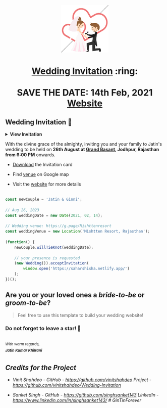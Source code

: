 
<p align="center"><a href="https://www.sarthakj.me/WeddingEvite/"><img src="./assets/wedding.gif" width="150px" height="150px"/></a></p>
<h1 align="center"><a href="https://main.d3szjn29topbje.amplifyapp.com/assets/SI.pdf">Wedding Invitation</a> :ring: <br> <br> SAVE THE DATE: 14th Feb, 2021 <br> <a href="https://saharshisha.netlify.app/">Website</a></h1>



## Wedding Invitation :ring:

<details>
  <summary><strong>View Invitation</strong></summary>
  <a href="https://main.d3szjn29topbje.amplifyapp.com/"><img src="./assets/img/InviteMain.png" /></a>
</details>

With the divine grace of the almighty, inviting you and your family to Jatin's wedding to be held on **26th August at [Grand Basant](https://weddingz.in/jodhpur/maheshwari-bhavan-ratanada/),  Jodhpur, Rajasthan from 6:00 PM** onwards.

- [Download](https://main.d3szjn29topbje.amplifyapp.com/assets/SI.pdf) the Invitation card

- Find [venue](https://g.page/Mishttenresort) on Google map

- Visit the [website](https://main.d3szjn29topbje.amplifyapp.com) for more details


```js

const newCouple = 'Jatin & Ginni';

// Aug 26, 2023
const weddingDate = new Date(2021, 02, 14);

// Wedding venue: https://g.page/Mishttenresort
const weddingVenue = new Location('Mishtten Resort, Rajasthan');

(function() {
    newCouple.willTieKnot(weddingDate);

    // your presence is requested
    (new Wedding()).acceptInvitation(
        window.open('https://saharshisha.netlify.app/')
    );
})();


```
## Are you or your loved ones a *bride-to-be* or *groom-to-be*? 
> Feel free to use this template to build your wedding website!

### Do not forget to leave a star! :hugs:

<br><sup><i>With warm regards,<br>
**Jatin Kumar Khilrani**<i></sup><br>

## Credits for the Project 

* Vinit Shahdeo - GitHub - https://github.com/vinitshahdeo  Project - https://github.com/vinitshahdeo/Wedding-Invitation

* Sanket Singh - GitHub - https://github.com/singhsanket143 LinkedIn - https://www.linkedin.com/in/singhsanket143/ # GinTinForever
